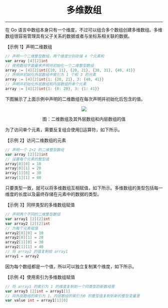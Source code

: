 <center><h1>多维数组</h1></center>

---

在 Go 语言中数组本身只有一个维度，不过可以组合多个数组创建多维数组。多维数组很容易管理具有父子关系的数据或者与坐标系相关联的数据。

【示例 1】声明二维数组

```go
// 声明一个二维整型数组，两个维度分别存储 4 个元素和
var array [4][2]int
// 使用数组字面量来声明并初始化一个二维整型数组
array := [4][2]int{{10, 11}, {20, 21}, {30, 31}, {40, 41}}
// 声明并初始化外层数组中索引为 1 个和 3 的元素
array := [4][2]int{1: {20, 21}, 3: {40, 41}}
// 声明并初始化外层数组和内层数组的单个元素
array := [4][2]int{1: {0: 20}, 3: {1: 41}}
```

下图展示了上面示例中声明的二维数组在每次声明并初始化后包含的值。

<div align=center> 
    <img src="img/2-语言容器/02-多维数组/二维数组及其外层数组和内层数组的值.gif"/> 
    <p>图：二维数组及其外层数组和内层数组的值</p>
</div>

为了访问单个元素，需要反复组合使用[]运算符，如下所示。

【示例 2】访问二维数组的元素

```go
// 声明一个 2×2 的二维整型数组
var array [2][2]int
// 设置每个元素的整型值
array[0][0] = 10
array[0][1] = 20
array[1][0] = 30
array[1][1] = 40
```

只要类型一致，就可以将多维数组互相赋值，如下所示。多维数组的类型包括每一维度的长度以及最终存储在元素中的数据的类型。

【示例 3】同样类型的多维数组赋值

```go
// 声明两个不同的二维整型数组
var array1 [2][2]int
var array2 [2][2]int
// 为每个元素赋值
array2[0][0] = 10
array2[0][1] = 20
array2[1][0] = 30
array2[1][1] = 40
// 将 array2 的值复制给 array1
array1 = array2
```

因为每个数组都是一个值，所以可以独立复制某个维度，如下所示。

【示例 4】使用索引为多维数组赋值

```go
// 将 array1 的索引为 1 的维度复制到一个同类型的新数组里
var array3 [2]int = array1[1]
// 将外层数组的索引为 1、内层数组的索引为0 的整型值复制到新的整型变量里
var value int = array1[1][0]
```
